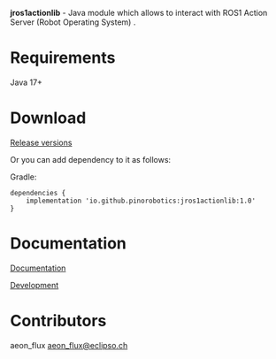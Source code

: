 **jros1actionlib** - Java module which allows to interact with ROS1 Action Server (Robot Operating System) .

# Requirements

Java 17+

# Download

[Release versions](https://github.com/pinorobotics/jros1actionlib/releases)

Or you can add dependency to it as follows:

Gradle:

```
dependencies {
    implementation 'io.github.pinorobotics:jros1actionlib:1.0'
}
```

# Documentation

[Documentation](http://pinoweb.freetzi.com/jrosactionlib)

[Development](DEVELOPMENT.md)

# Contributors

aeon_flux <aeon_flux@eclipso.ch>
